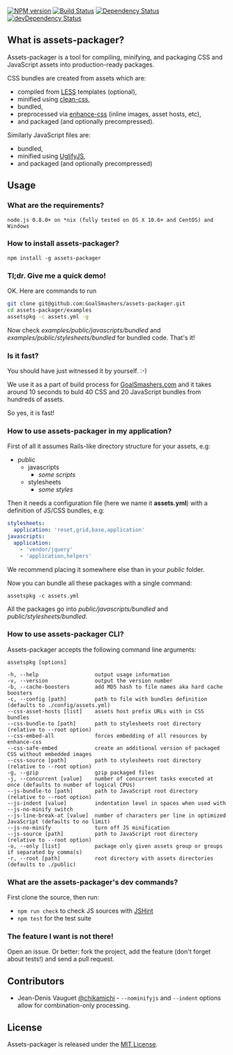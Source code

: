 [![NPM version](https://badge.fury.io/js/assets-packager.png)](https://badge.fury.io/js/assets-packager)
[![Build Status](https://secure.travis-ci.org/GoalSmashers/assets-packager.png)](https://travis-ci.org/GoalSmashers/assets-packager)
[![Dependency Status](https://david-dm.org/GoalSmashers/assets-packager.png?theme=shields.io)](https://david-dm.org/GoalSmashers/assets-packager)
[![devDependency Status](https://david-dm.org/GoalSmashers/assets-packager/dev-status.png?theme=shields.io)](https://david-dm.org/GoalSmashers/assets-packager#info=devDependencies)

## What is assets-packager?

Assets-packager is a tool for compiling, minifying, and packaging CSS and JavaScript assets into production-ready packages.

CSS bundles are created from assets which are:

* compiled from [LESS](https://github.com/less/less.js) templates (optional),
* minified using [clean-css](https://github.com/GoalSmashers/clean-css),
* bundled,
* preprocessed via [enhance-css](https://github.com/GoalSmashers/enhance-css)
  (inline images, asset hosts, etc),
* and packaged (and optionally precompressed).

Similarly JavaScript files are:

* bundled,
* minified using [UglifyJS](https://github.com/mishoo/UglifyJS),
* and packaged (and optionally precompressed)


## Usage

### What are the requirements?

```
node.js 0.8.0+ on *nix (fully tested on OS X 10.6+ and CentOS) and Windows
```

### How to install assets-packager?

```
npm install -g assets-packager
```

### Tl;dr. Give me a quick demo!

OK. Here are commands to run

```bash
git clone git@github.com:GoalSmashers/assets-packager.git
cd assets-packager/examples
assetspkg -c assets.yml -g
```

Now check _examples/public/javascripts/bundled_ and _examples/public/stylesheets/bundled_ for bundled code.
That's it!

### Is it fast?

You should have just witnessed it by yourself. :-)

We use it as a part of build process for [GoalSmashers.com](http://goalsmashers.com)
and it takes around 10 seconds to buld 40 CSS and 20 JavaScript bundles from hundreds of assets.

So yes, it is fast!

### How to use assets-packager in my application?

First of all it assumes Rails-like directory structure for your assets, e.g:

- public
    - javascripts
        - _some scripts_
    - stylesheets
        - _some styles_

Then it needs a configuration file (here we name it **assets.yml**)
with a definition of JS/CSS bundles, e.g:

```yml
stylesheets:
  application: 'reset,grid,base,application'
javascripts:
  application:
    - 'vendor/jquery'
    - 'application,helpers'
```

We recommend placing it somewhere else than in your _public_ folder.

Now you can bundle all these packages with a single command:

```
assetspkg -c assets.yml
```

All the packages go into _public/javascripts/bundled_ and _public/stylesheets/bundled_.

### How to use assets-packager CLI?

Assets-packager accepts the following command line arguments:

```
assetspkg [options]

-h, --help                  output usage information
-v, --version               output the version number
-b, --cache-boosters        add MD5 hash to file names aka hard cache boosters
-c, --config [path]         path to file with bundles definition (defaults to ./config/assets.yml)
--css-asset-hosts [list]    assets host prefix URLs with in CSS bundles
--css-bundle-to [path]      path to stylesheets root directory (relative to --root option)
--css-embed-all             forces embedding of all resources by enhance-css
--css-safe-embed            create an additional version of packaged CSS without embedded images
--css-source [path]         path to stylesheets root directory (relative to --root option)
-g, --gzip                  gzip packaged files
-j, --concurrent [value]    number of concurrent tasks executed at once (defaults to number of logical CPUs)
--js-bundle-to [path]       path to JavaScript root directory (relative to --root option)
--js-indent [value]         indentation level in spaces when used with --js-no-minify switch
--js-line-break-at [value]  number of characters per line in optimized JavaScript (defaults to no limit)
--js-no-minify              turn off JS minification
--js-source [path]          path to JavaScript root directory (relative to --root option)
-o, --only [list]           package only given assets group or groups if separated by comma(s)
-r, --root [path]           root directory with assets directories (defaults to ./public)
```

### What are the assets-packager's dev commands?

First clone the source, then run:

* `npm run check` to check JS sources with [JSHint](https://github.com/jshint/jshint/)
* `npm test` for the test suite

### The feature I want is not there!

Open an issue. Or better: fork the project, add the feature
(don't forget about tests!) and send a pull request.


## Contributors

* Jean-Denis Vauguet [@chikamichi](https://github.com/chikamichi) - `--nominifyjs` and `--indent` options allow for combination-only processing.


## License

Assets-packager is released under the [MIT License](https://github.com/GoalSmashers/assets-packager/blob/master/LICENSE).

